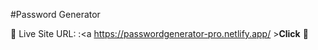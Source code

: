#Password Generator

📌 Live Site URL: :<a https://passwordgenerator-pro.netlify.app/ >**Click** 🚀</a>
